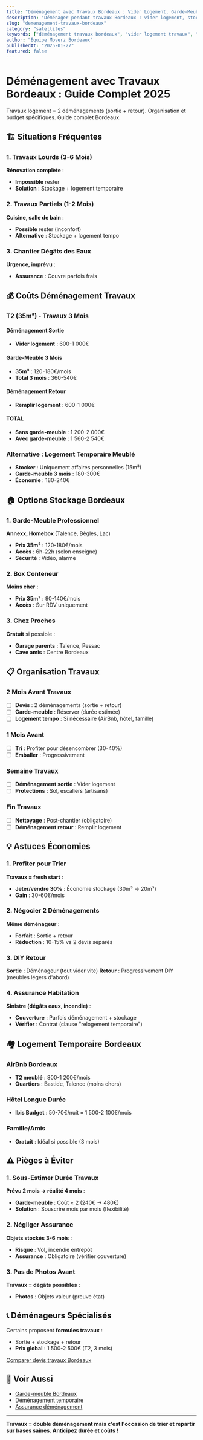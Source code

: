 ```yaml
---
title: "Déménagement avec Travaux Bordeaux : Vider Logement, Garde-Meuble, Timing"
description: "Déménager pendant travaux Bordeaux : vider logement, stockage temporaire 1-6 mois, 2 déménagements. Prix, organisation, garde-meuble."
slug: "demenagement-travaux-bordeaux"
category: "satellites"
keywords: ["déménagement travaux bordeaux", "vider logement travaux", "garde-meuble travaux", "stockage temporaire bordeaux", "double déménagement"]
author: "Équipe Moverz Bordeaux"
publishedAt: "2025-01-27"
featured: false
---
```


# Déménagement avec Travaux Bordeaux : Guide Complet 2025

Travaux logement = 2 déménagements (sortie + retour). Organisation et budget spécifiques. Guide complet Bordeaux.

## 🏗️ Situations Fréquentes

### 1. Travaux Lourds (3-6 Mois)
**Rénovation complète** :
- **Impossible** rester
- **Solution** : Stockage + logement temporaire

### 2. Travaux Partiels (1-2 Mois)
**Cuisine, salle de bain** :
- **Possible** rester (inconfort)
- **Alternative** : Stockage + logement tempo

### 3. Chantier Dégâts des Eaux
**Urgence, imprévu** :
- **Assurance** : Couvre parfois frais

## 💰 Coûts Déménagement Travaux

### T2 (35m³) - Travaux 3 Mois

#### Déménagement Sortie
- **Vider logement** : 600-1 000€

#### Garde-Meuble 3 Mois
- **35m³** : 120-180€/mois
- **Total 3 mois** : 360-540€

#### Déménagement Retour
- **Remplir logement** : 600-1 000€

#### TOTAL
- **Sans garde-meuble** : 1 200-2 000€
- **Avec garde-meuble** : 1 560-2 540€

### Alternative : Logement Temporaire Meublé
- **Stocker** : Uniquement affaires personnelles (15m³)
- **Garde-meuble 3 mois** : 180-300€
- **Économie** : 180-240€

## 🏠 Options Stockage Bordeaux

### 1. Garde-Meuble Professionnel
**Annexx, Homebox** (Talence, Bègles, Lac)
- **Prix 35m³** : 120-180€/mois
- **Accès** : 6h-22h (selon enseigne)
- **Sécurité** : Vidéo, alarme

### 2. Box Conteneur
**Moins cher** :
- **Prix 35m³** : 90-140€/mois
- **Accès** : Sur RDV uniquement

### 3. Chez Proches
**Gratuit** si possible :
- **Garage parents** : Talence, Pessac
- **Cave amis** : Centre Bordeaux

## 📋 Organisation Travaux

### 2 Mois Avant Travaux
- [ ] **Devis** : 2 déménagements (sortie + retour)
- [ ] **Garde-meuble** : Réserver (durée estimée)
- [ ] **Logement tempo** : Si nécessaire (AirBnb, hôtel, famille)

### 1 Mois Avant
- [ ] **Tri** : Profiter pour désencombrer (30-40%)
- [ ] **Emballer** : Progressivement

### Semaine Travaux
- [ ] **Déménagement sortie** : Vider logement
- [ ] **Protections** : Sol, escaliers (artisans)

### Fin Travaux
- [ ] **Nettoyage** : Post-chantier (obligatoire)
- [ ] **Déménagement retour** : Remplir logement

## 💡 Astuces Économies

### 1. Profiter pour Trier
**Travaux = fresh start** :
- **Jeter/vendre 30%** : Économie stockage (30m³ → 20m³)
- **Gain** : 30-60€/mois

### 2. Négocier 2 Déménagements
**Même déménageur** :
- **Forfait** : Sortie + retour
- **Réduction** : 10-15% vs 2 devis séparés

### 3. DIY Retour
**Sortie** : Déménageur (tout vider vite)
**Retour** : Progressivement DIY (meubles légers d'abord)

### 4. Assurance Habitation
**Sinistre (dégâts eaux, incendie)** :
- **Couverture** : Parfois déménagement + stockage
- **Vérifier** : Contrat (clause "relogement temporaire")

## 🏘️ Logement Temporaire Bordeaux

### AirBnb Bordeaux
- **T2 meublé** : 800-1 200€/mois
- **Quartiers** : Bastide, Talence (moins chers)

### Hôtel Longue Durée
- **Ibis Budget** : 50-70€/nuit = 1 500-2 100€/mois

### Famille/Amis
- **Gratuit** : Idéal si possible (3 mois)

## ⚠️ Pièges à Éviter

### 1. Sous-Estimer Durée Travaux
**Prévu 2 mois → réalité 4 mois** :
- **Garde-meuble** : Coût × 2 (240€ → 480€)
- **Solution** : Souscrire mois par mois (flexibilité)

### 2. Négliger Assurance
**Objets stockés 3-6 mois** :
- **Risque** : Vol, incendie entrepôt
- **Assurance** : Obligatoire (vérifier couverture)

### 3. Pas de Photos Avant
**Travaux = dégâts possibles** :
- **Photos** : Objets valeur (preuve état)

## 📞 Déménageurs Spécialisés

Certains proposent **formules travaux** :
- Sortie + stockage + retour
- **Prix global** : 1 500-2 500€ (T2, 3 mois)

[Comparer devis travaux Bordeaux](/inventaire-ia/)

## 🔗 Voir Aussi

- [Garde-meuble Bordeaux](/blog/satellites/garde-meuble-bordeaux-prix)
- [Déménagement temporaire](/blog/satellites/demenagement-temporaire-bordeaux)
- [Assurance déménagement](/blog/satellites/assurance-demenagement-bordeaux)

---

**Travaux = double déménagement mais c'est l'occasion de trier et repartir sur bases saines. Anticipez durée et coûts !**

